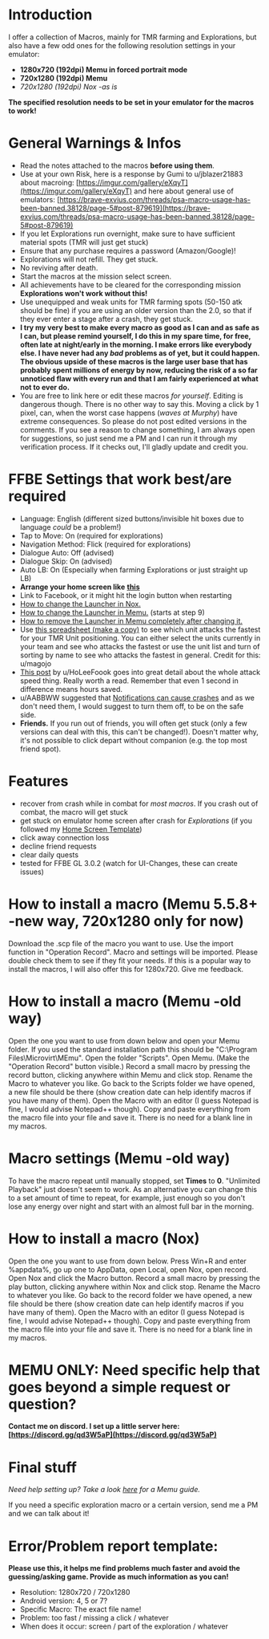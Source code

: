 # Introduction

I offer a collection of Macros, mainly for TMR farming and Explorations, but also have a few odd ones for the following resolution settings in your emulator:

* **1280x720 (192dpi) Memu in forced portrait mode**
* **720x1280 (192dpi) Memu**
* *720x1280 (192dpi) Nox -as is*

**The specified resolution needs to be set in your emulator for the macros to work!**

# General Warnings & Infos

* Read the notes attached to the macros **before using them**.
* Use at your own Risk, here is a response by Gumi to u/jblazer21883 about macroing: [https://imgur.com/gallery/eXqyT](https://imgur.com/gallery/eXqyT) and here about general use of emulators: [https://brave-exvius.com/threads/psa-macro-usage-has-been-banned.38128/page-5#post-879619](https://brave-exvius.com/threads/psa-macro-usage-has-been-banned.38128/page-5#post-879619)
* If you let Explorations run overnight, make sure to have sufficient material spots (TMR will just get stuck)
* Ensure that any purchase requires a password (Amazon/Google)!
* Explorations will not refill. They get stuck.
* No reviving after death.
* Start the macros at the mission select screen.
* All achievements have to be cleared for the corresponding mission **Explorations won't work without this!**
* Use unequipped and weak units for TMR farming spots (50-150 atk should be fine) if you are using an older version than the 2.0, so that if they ever enter a stage after a crash, they get stuck.
* **I try my very best to make every macro as good as I can and as safe as I can, but please remind yourself, I do this in my spare time, for free, often late at night/early in the morning. I make errors like everybody else. I have never had any *bad* problems as of yet, but it could happen. The obvious upside of these macros is the large user base that has probably spent millions of energy by now, reducing the risk of a so far unnoticed flaw with every run and that I am fairly experienced at what not to ever do.**
* You are free to link here or edit these macros *for yourself*. Editing is dangerous though. There is no other way to say this. Moving a click by 1 pixel, can, when the worst case happens (*waves at Murphy*) have extreme consequences. So please do not post edited versions in the comments. If you see a reason to change something, I am always open for suggestions, so just send me a PM and I can run it through my verification process. If it checks out, I'll gladly update and credit you.

# FFBE Settings that work best/are required

* Language: English (different sized buttons/invisible hit boxes due to language *could* be a problem!)
* Tap to Move: On (required for explorations)
* Navigation Method: Flick (required for explorations)
* Dialogue Auto: Off (advised)
* Dialogue Skip: On (advised)
* Auto LB: On (Especially when farming Explorations or just straight up LB)
* **Arrange your home screen like** [**this**](http://imgur.com/a/D4GIu)
* Link to Facebook, or it might hit the login button when restarting
* [How to change the Launcher in Nox.](https://redd.it/83u1ye)
* [How to change the Launcher in Memu.](https://redd.it/6prfxs) (starts at step 9)
* [How to remove the Launcher in Memu completely after changing it.](https://redd.it/8ru1w4)
* Use [this spreadsheet (make a copy)](https://docs.google.com/spreadsheets/d/1MdSGUUBuwzyPrmBSI3_C0p2OS15WOYnguB0zlbvj0XQ/copy) to see which unit attacks the fastest for your TMR Unit positioning. You can either select the units currently in your team and see who attacks the fastest or use the unit list and turn of sorting by name to see who attacks the fastest in general. Credit for this: u/magojo
* [This post](https://redd.it/8i6b08) by u/HoLeeFoook goes into great detail about the whole attack speed thing. Really worth a read. Remember that even 1 second in difference means hours saved.
* u/AABBWW suggested that [Notifications can cause crashes](https://redd.it/7blzjg) and as we don't need them, I would suggest to turn them off, to be on the safe side.
* **Friends.** If you run out of friends, you will often get stuck (only a few versions can deal with this, this can't be changed!). Doesn't matter why, it's not possible to click depart without companion (e.g. the top most friend spot).

# Features

* recover from crash while in combat for *most macros*. If you crash out of combat, the macro will get stuck
* get stuck on emulator home screen after crash for *Explorations* (if you followed my [Home Screen Template](https://imgur.com/a/D4GIu))
* click away connection loss
* decline friend requests
* clear daily quests
* tested for FFBE GL 3.0.2 (watch for UI-Changes, these can create issues)

# How to install a macro (Memu 5.5.8+ -new way, 720x1280 only for now)

Download the .scp file of the macro you want to use. Use the import function in "Operation Record". Macro and settings will be imported. Please double check them to see if they fit your needs. If this is a popular way to install the macros, I will also offer this for 1280x720. Give me feedback.

# How to install a macro (Memu -old way)

Open the one you want to use from down below and open your Memu folder. If you used the standard installation path this should be "C:\\Program Files\\Microvirt\\MEmu". Open the folder "Scripts". Open Memu. (Make the "Operation Record" button visible.) Record a small macro by pressing the record button, clicking anywhere within Memu and click stop. Rename the Macro to whatever you like. Go back to the Scripts folder we have opened, a new file should be there (show creation date can help identify macros if you have many of them). Open the Macro with an editor (I guess Notepad is fine, I would advise Notepad++ though). Copy and paste everything from the macro file into your file and save it. There is no need for a blank line in my macros.

# Macro settings (Memu -old way)

To have the macro repeat until manually stopped, set **Times** to **0**. "Unlimited Playback" just doesn't seem to work. As an alternative you can change this to a set amount of time to repeat, for example, just enough so you don't lose any energy over night and start with an almost full bar in the morning.

# How to install a macro (Nox)

Open the one you want to use from down below. Press Win+R and enter %appdata%, go up one to AppData, open Local, open Nox, open record. Open Nox and click the Macro button. Record a small macro by pressing the play button, clicking anywhere within Nox and click stop. Rename the Macro to whatever you like. Go back to the record folder we have opened, a new file should be there (show creation date can help identify macros if you have many of them). Open the Macro with an editor (I guess Notepad is fine, I would advise Notepad++ though). Copy and paste everything from the macro file into your file and save it. There is no need for a blank line in my macros.

# MEMU ONLY: Need specific help that goes beyond a simple request or question?

**Contact me on discord. I set up a little server here: [https://discord.gg/qd3W5aP](https://discord.gg/qd3W5aP)**

# Final stuff

*Need help setting up? Take a look* [*here*](https://redd.it/6prfxs) *for a Memu guide.*

If you need a specific exploration macro or a certain version, send me a PM and we can talk about it!

# Error/Problem report template:

**Please use this, it helps me find problems much faster and avoid the guessing/asking game. Provide as much information as you can!**

* Resolution: 1280x720 / 720x1280
* Android version: 4, 5 or 7?
* Specific Macro:  The exact file name!
* Problem:  too fast / missing a click / whatever
* When does it occur:  screen / part of the exploration / whatever
